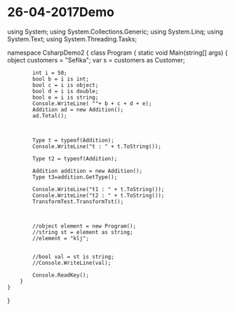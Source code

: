 # 26-04-2017Demo

using System;
using System.Collections.Generic;
using System.Linq;
using System.Text;
using System.Threading.Tasks;

namespace CsharpDemo2
{
    class Program
    {
        static void Main(string[] args)
        {
            object customers = "Sefika";
            var s = customers as Customer;

            int i = 50;
            bool b = i is int;
            bool c = i is object;
            bool d = i is double;
            bool e = i is string;
            Console.WriteLine( ""+ b + c + d + e);
            Addition ad = new Addition();
            ad.Total();



            Type t = typeof(Addition);
            Console.WriteLine("t : " + t.ToString());

            Type t2 = typeof(Addition);

            Addition addition = new Addition();
            Type t3=addition.GetType();

            Console.WriteLine("t1 : " + t.ToString());
            Console.WriteLine("t2 : " + t.ToString());
            TransformTest.TransformTst();

           

            //object element = new Program();
            //string st = element as string;
            //element = "klj";


            //bool val = st is string;
            //Console.WriteLine(val);

            Console.ReadKey();
        }
    }
}
